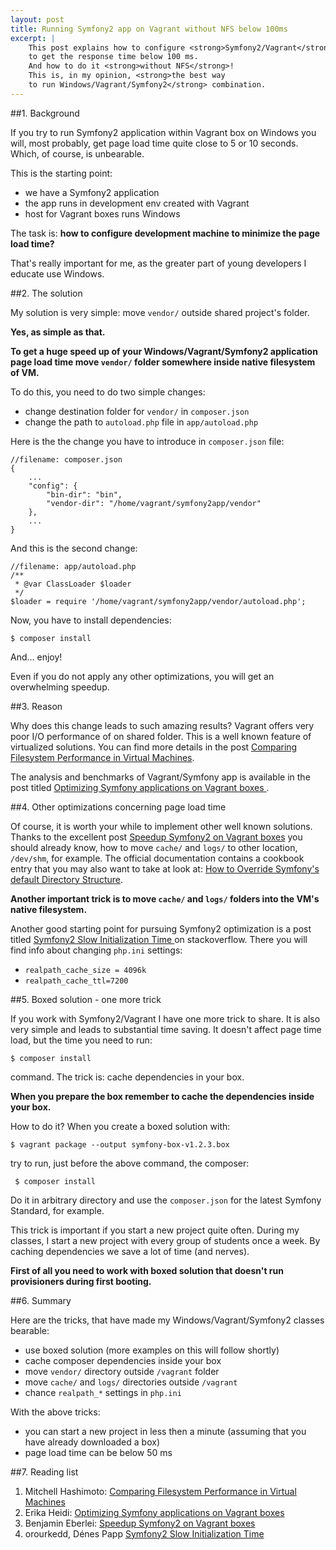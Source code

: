 ```yaml
---
layout: post
title: Running Symfony2 app on Vagrant without NFS below 100ms
excerpt: |
    This post explains how to configure <strong>Symfony2/Vagrant</strong>
    to get the response time below 100 ms.
    And how to do it <strong>without NFS</strong>!
    This is, in my opinion, <strong>the best way
    to run Windows/Vagrant/Symfony2</strong> combination.
---
```


##1. Background

If you try to run Symfony2 application within Vagrant
box on Windows you will, most probably,
get page load time quite close to 5 or 10 seconds.
Which, of course, is unbearable.

This is the starting point:

* we have a Symfony2 application
* the app runs in development env created with Vagrant
* host for Vagrant boxes runs Windows

The task is:
<strong>how to configure development machine to minimize the page load time?</strong>

That's really important for me, as the greater part of young
developers I educate use Windows.

##2. The solution

My solution is very simple: move `vendor/`
outside shared project's folder.

**Yes, as simple as that.**

<div class="alert alert-info" role="alert">
<strong>
<i class="fa fa-thumbs-o-up"></i>
To get a huge speed up of your Windows/Vagrant/Symfony2 application
page load time move <code>vendor/</code> folder somewhere inside native filesystem
of VM.
</strong>
</div>

To do this, you need to do two simple changes:

* change destination folder for `vendor/` in `composer.json`
* change the path to `autoload.php` file in `app/autoload.php`

Here is the the change you have to introduce in `composer.json` file:

    //filename: composer.json
    {
        ...
        "config": {
            "bin-dir": "bin",
            "vendor-dir": "/home/vagrant/symfony2app/vendor"
        },
        ...
    }

And this is the second change:

    //filename: app/autoload.php
    /**
     * @var ClassLoader $loader
     */
    $loader = require '/home/vagrant/symfony2app/vendor/autoload.php';

Now, you have to install dependencies:

    $ composer install

And... enjoy!

Even if you do not apply any other optimizations, you
will get an overwhelming speedup.

##3. Reason

Why does this change leads to such amazing results?
Vagrant offers very poor I/O performance of
on shared folder.
This is a well known feature of virtualized solutions.
You can find more details in the post
<a href="http://mitchellh.com/comparing-filesystem-performance-in-virtual-machines">Comparing Filesystem Performance in Virtual Machines</a>.

The analysis and benchmarks of Vagrant/Symfony app
is available in the post titled
<a href="http://www.erikaheidi.com/blog/optimizing-symfony-applications-vagrant-boxes">
Optimizing Symfony applications on Vagrant boxes
</a>.


##4. Other optimizations concerning page load time

Of course, it is worth your while to implement other well known
solutions. Thanks to the excellent post
<a href="http://www.whitewashing.de/2013/08/19/speedup_symfony2_on_vagrant_boxes.html">
Speedup Symfony2 on Vagrant boxes</a>
you should already know, how to move `cache/` and `logs/`
to other location, `/dev/shm`, for example.
The official documentation contains a cookbook entry that you may also want to take at look at:
<a href="http://symfony.com/doc/current/cookbook/configuration/override_dir_structure.html">
How to Override Symfony's default Directory Structure</a>.

<div class="alert alert-info" role="alert">
<strong>
<i class="fa fa-thumbs-o-up"></i>
Another important trick is to move
<code>cache/</code> and <code>logs/</code> folders
into the VM's native filesystem.
</strong>
</div>

Another good starting point for pursuing Symfony2 optimization
is a post titled
<a href="http://stackoverflow.com/questions/12905404/symfony2-slow-initialization-time">
Symfony2 Slow Initialization Time
</a>
on stackoverflow.
There you will find info about changing `php.ini` settings:

* `realpath_cache_size = 4096k`
* `realpath_cache_ttl=7200`

##5. Boxed solution - one more trick

If you work with Symfony2/Vagrant I have one more trick to share.
It is also very simple and leads to substantial time saving.
It doesn't affect page time load, but the time
you need to run:

    $ composer install

command. The trick is: cache dependencies in your box.

<div class="alert alert-info" role="alert">
<strong>
<i class="fa fa-thumbs-o-up"></i>
When you prepare the box remember to cache the dependencies inside your box.
</strong>
</div>

How to do it?
When you create a boxed solution with:

    $ vagrant package --output symfony-box-v1.2.3.box

try to run, just before the above command, the composer:

     $ composer install

Do it in arbitrary directory and use the `composer.json`
for the latest Symfony Standard, for example.

This trick is important if you start a new project quite often.
During my classes, I start a new project with every group of students
once a week. By caching dependencies we save a lot of time (and nerves).

<div class="alert alert-info" role="alert">
<strong>
<i class="fa fa-thumbs-o-up"></i>
First of all you need to work with boxed solution
that doesn't run provisioners during first booting.
</strong>
</div>

##6. Summary

Here are the tricks, that have made my Windows/Vagrant/Symfony2 classes bearable:

* use boxed solution (more examples on this will follow shortly)
* cache composer dependencies inside your box
* move `vendor/` directory outside `/vagrant` folder
* move `cache/` and `logs/` directories outside `/vagrant`
* chance `realpath_*` settings in `php.ini`

<div class="alert alert-warning" role="alert">
With the above tricks:

<ul>
    <li>you can start a new project in less then a minute (assuming that you have already downloaded a box)</li>
    <li>page load time can be below 50 ms</li>
</ul>
</div>



##7. Reading list

1. Mitchell Hashimoto: <a href="http://mitchellh.com/comparing-filesystem-performance-in-virtual-machines">Comparing Filesystem Performance in Virtual Machines</a>
2. Erika Heidi: <a href="http://www.erikaheidi.com/blog/optimizing-symfony-applications-vagrant-boxes">Optimizing Symfony applications on Vagrant boxes</a>
3. Benjamin Eberlei: <a href="http://www.whitewashing.de/2013/08/19/speedup_symfony2_on_vagrant_boxes.html">Speedup Symfony2 on Vagrant boxes</a>
4. orourkedd, Dénes Papp <a href="http://stackoverflow.com/questions/12905404/symfony2-slow-initialization-time">Symfony2 Slow Initialization Time</a>